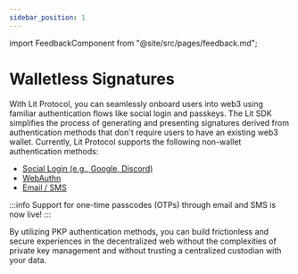 ```yaml
---
sidebar_position: 1
---
```


import FeedbackComponent from "@site/src/pages/feedback.md";

# Walletless Signatures

With Lit Protocol, you can seamlessly onboard users into web3 using familiar authentication flows like social login and passkeys. The Lit SDK simplifies the process of generating and presenting signatures derived from authentication methods that don't require users to have an existing web3 wallet. Currently, Lit Protocol supports the following non-wallet authentication methods:

- [Social Login (e.g., Google, Discord)](../../wallets/auth-methods/lit-auth-methods/social-login)
- [WebAuthn](../../wallets/auth-methods/lit-auth-methods/web-authn)
- [Email / SMS](../../wallets/auth-methods/lit-auth-methods/email-sms)

:::info
Support for one-time passcodes (OTPs) through email and SMS is now live!
:::

By utilizing PKP authentication methods, you can build frictionless and secure experiences in the decentralized web without the complexities of private key management and without trusting a centralized custodian with your data.
<FeedbackComponent/>
